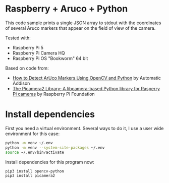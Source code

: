 # Raspberry + Aruco + Python

This code sample prints a single JSON array to stdout with the coordinates of several Aruco markers that appear on the field of view of the camera.

Tested with:
- Raspberry Pi 5
- Raspberry Pi Camera HQ
- Raspberry Pi OS "Bookworm" 64 bit

Based on code from:
- [How to Detect ArUco Markers Using OpenCV and Python](https://automaticaddison.com/how-to-detect-aruco-markers-using-opencv-and-python/) by Automatic Addison
- [The Picamera2 Library; A libcamera-based Python library for Rasperry Pi cameras](https://datasheets.raspberrypi.com/camera/picamera2-manual.pdf) by Raspberry Pi Foundation

# Install dependencies

First you need a virtual environment. Several ways to do it, I use a user wide environment for this case:

```bash
python -m venv ~/.env
python -m venv --system-site-packages ~/.env
source ~/.env/bin/activate
```

Install dependencies for this program now:

```bash
pip3 install opencv-python
pip3 install picamera2
```
